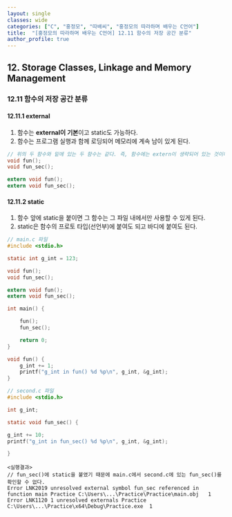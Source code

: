```yaml
---
layout: single
classes: wide
categories: ["C", "홍정모", "따배씨", "홍정모의 따라하며 배우는 C언어"]
title:  "[홍정모의 따라하며 배우는 C언어] 12.11 함수의 저장 공간 분류"
author_profile: true
---
```


## 12. Storage Classes, Linkage and Memory Management

### 12.11 함수의 저장 공간 분류

#### 12.11.1 external

1. 함수는 **external이 기본**이고 static도 가능하다.
2. 함수는 프로그램 실행과 함께 로딩되어 메모리에 계속 남이 있게 된다.

```c
// 위의 두 함수와 밑에 있는 두 함수는 같다. 즉, 함수에는 extern이 생략되어 있는 것이다.
void fun();
void fun_sec();

extern void fun();
extern void fun_sec();
```

#### 12.11.2 static

1. 함수 앞에 static을 붙이면 그 함수는 그 파일 내에서만 사용할 수 있게 된다.
2. static은 함수의 프로토 타입(선언부)에 붙여도 되고 바디에 붙여도 된다.

```c
// main.c 파일
#include <stdio.h>

static int g_int = 123;

void fun();
void fun_sec();

extern void fun();
extern void fun_sec();

int main() {

	fun();
	fun_sec();

	return 0;
}

void fun() {
	g_int += 1;
	printf("g_int in fun() %d %p\n", g_int, &g_int);
}
```

```c
// second.c 파일
#include <stdio.h>

int g_int;

static void fun_sec() {

g_int += 10;
printf("g_int in fun_sec() %d %p\n", g_int, &g_int);

}
```
```
<실행결과>
// fun_sec()에 static을 붙였기 때문에 main.c에서 second.c에 있는 fun_sec()를 확인할 수 없다.
Error LNK2019 unresolved external symbol fun_sec referenced in function main Practice C:\Users\...\Practice\Practice\main.obj	1	
Error LNK1120 1 unresolved externals Practice C:\Users\...\Practice\x64\Debug\Practice.exe	1	
```

